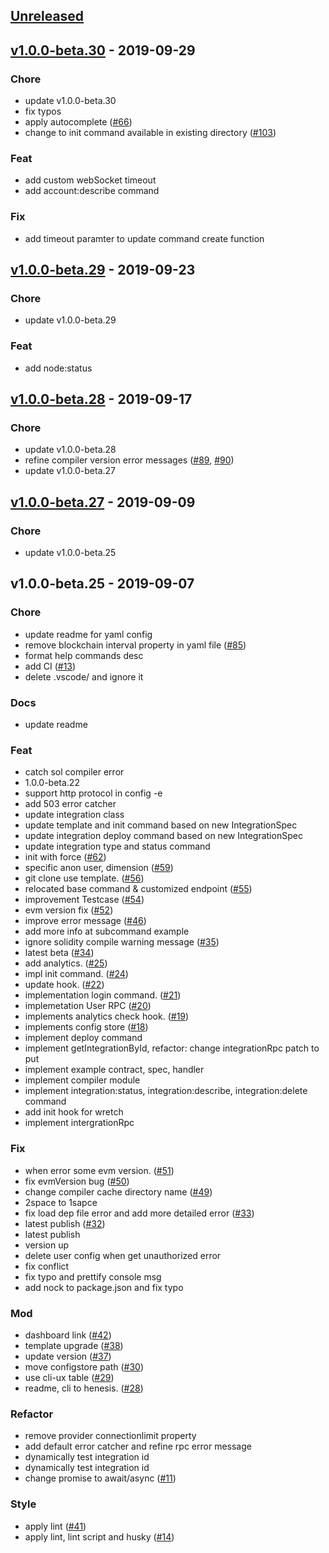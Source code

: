 <a name="unreleased"></a>
## [Unreleased]


<a name="v1.0.0-beta.30"></a>
## [v1.0.0-beta.30] - 2019-09-29
### Chore
- update v1.0.0-beta.30
- fix typos
- apply autocomplete ([#66](https://github.com/HAECHI-LABS/henesis-cli/issues/66))
- change to init command available in existing directory ([#103](https://github.com/HAECHI-LABS/henesis-cli/issues/103))

### Feat
- add custom webSocket timeout
- add account:describe command

### Fix
- add timeout paramter to update command create function


<a name="v1.0.0-beta.29"></a>
## [v1.0.0-beta.29] - 2019-09-23
### Chore
- update v1.0.0-beta.29

### Feat
- add node:status


<a name="v1.0.0-beta.28"></a>
## [v1.0.0-beta.28] - 2019-09-17
### Chore
- update v1.0.0-beta.28
- refine compiler version error messages ([#89](https://github.com/HAECHI-LABS/henesis-cli/issues/89), [#90](https://github.com/HAECHI-LABS/henesis-cli/issues/90))
- update v1.0.0-beta.27


<a name="v1.0.0-beta.27"></a>
## [v1.0.0-beta.27] - 2019-09-09
### Chore
- update v1.0.0-beta.25


<a name="v1.0.0-beta.25"></a>
## v1.0.0-beta.25 - 2019-09-07
### Chore
- update readme for yaml config
- remove blockchain interval property in yaml file ([#85](https://github.com/HAECHI-LABS/henesis-cli/issues/85))
- format help commands desc
- add CI ([#13](https://github.com/HAECHI-LABS/henesis-cli/issues/13))
- delete .vscode/ and ignore it

### Docs
- update readme

### Feat
- catch sol compiler error
- 1.0.0-beta.22
- support http protocol in config -e
- add 503 error catcher
- update integration class
- update template and init command based on new IntegrationSpec
- update integration deploy command based on new IntegrationSpec
- update integration type and status command
- init with force ([#62](https://github.com/HAECHI-LABS/henesis-cli/issues/62))
- specific anon user, dimension ([#59](https://github.com/HAECHI-LABS/henesis-cli/issues/59))
- git clone use template. ([#56](https://github.com/HAECHI-LABS/henesis-cli/issues/56))
- relocated base command & customized endpoint ([#55](https://github.com/HAECHI-LABS/henesis-cli/issues/55))
- improvement Testcase ([#54](https://github.com/HAECHI-LABS/henesis-cli/issues/54))
- evm version fix ([#52](https://github.com/HAECHI-LABS/henesis-cli/issues/52))
- improve error message ([#46](https://github.com/HAECHI-LABS/henesis-cli/issues/46))
- add more info at subcommand example
- ignore solidity compile warning message ([#35](https://github.com/HAECHI-LABS/henesis-cli/issues/35))
- latest beta ([#34](https://github.com/HAECHI-LABS/henesis-cli/issues/34))
- add analytics. ([#25](https://github.com/HAECHI-LABS/henesis-cli/issues/25))
- impl init command. ([#24](https://github.com/HAECHI-LABS/henesis-cli/issues/24))
- update hook. ([#22](https://github.com/HAECHI-LABS/henesis-cli/issues/22))
- implementation login command. ([#21](https://github.com/HAECHI-LABS/henesis-cli/issues/21))
- implemetation User RPC ([#20](https://github.com/HAECHI-LABS/henesis-cli/issues/20))
- implements analytics check hook. ([#19](https://github.com/HAECHI-LABS/henesis-cli/issues/19))
- implements config store ([#18](https://github.com/HAECHI-LABS/henesis-cli/issues/18))
- implement deploy command
- implement getIntegrationById, refactor: change integrationRpc patch to put
- implement example contract, spec, handler
- implement compiler module
- implement integration:status, integration:describe, integration:delete command
- add init hook for wretch
- implement intergrationRpc

### Fix
- when error some evm version. ([#51](https://github.com/HAECHI-LABS/henesis-cli/issues/51))
- fix evmVersion bug ([#50](https://github.com/HAECHI-LABS/henesis-cli/issues/50))
- change compiler cache directory name ([#49](https://github.com/HAECHI-LABS/henesis-cli/issues/49))
- 2space to 1sapce
- fix load dep file error and add more detailed error ([#33](https://github.com/HAECHI-LABS/henesis-cli/issues/33))
- latest publish ([#32](https://github.com/HAECHI-LABS/henesis-cli/issues/32))
- latest publish
- version up
- delete user config when get unauthorized error
- fix conflict
- fix typo and prettify console msg
- add nock to package.json and fix typo

### Mod
- dashboard link ([#42](https://github.com/HAECHI-LABS/henesis-cli/issues/42))
- template upgrade ([#38](https://github.com/HAECHI-LABS/henesis-cli/issues/38))
- update version ([#37](https://github.com/HAECHI-LABS/henesis-cli/issues/37))
- move configstore path ([#30](https://github.com/HAECHI-LABS/henesis-cli/issues/30))
- use cli-ux table ([#29](https://github.com/HAECHI-LABS/henesis-cli/issues/29))
- readme, cli to henesis. ([#28](https://github.com/HAECHI-LABS/henesis-cli/issues/28))

### Refactor
- remove provider connectionlimit property
- add default error catcher and refine rpc error message
- dynamically test integration id
- dynamically test integration id
- change promise to await/async ([#11](https://github.com/HAECHI-LABS/henesis-cli/issues/11))

### Style
- apply lint ([#41](https://github.com/HAECHI-LABS/henesis-cli/issues/41))
- apply lint, lint script and husky ([#14](https://github.com/HAECHI-LABS/henesis-cli/issues/14))


[Unreleased]: https://github.com/HAECHI-LABS/henesis-cli/compare/v1.0.0-beta.30...HEAD
[v1.0.0-beta.30]: https://github.com/HAECHI-LABS/henesis-cli/compare/v1.0.0-beta.29...v1.0.0-beta.30
[v1.0.0-beta.29]: https://github.com/HAECHI-LABS/henesis-cli/compare/v1.0.0-beta.28...v1.0.0-beta.29
[v1.0.0-beta.28]: https://github.com/HAECHI-LABS/henesis-cli/compare/v1.0.0-beta.27...v1.0.0-beta.28
[v1.0.0-beta.27]: https://github.com/HAECHI-LABS/henesis-cli/compare/v1.0.0-beta.25...v1.0.0-beta.27
